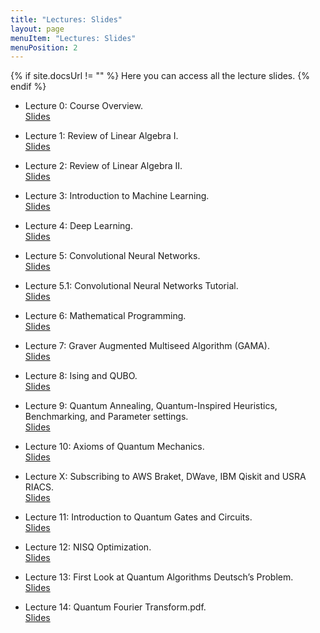 ```yaml
---
title: "Lectures: Slides"
layout: page
menuItem: "Lectures: Slides"
menuPosition: 2
---
```

{% if site.docsUrl != "" %}
Here you can access all the lecture slides.
{% endif %}


- Lecture 0: Course Overview.<br>
<a href="slides/QUIP and QML Lecture 0 - Course Overview.pdf" download>Slides</a>


- Lecture 1: Review of Linear Algebra I.<br>
<a href="slides/18-819F Lecture 1 - Review of Linear Algebra I.pdf" download>Slides</a>

 
- Lecture 2: Review of Linear Algebra II.<br>
<a href="slides/18-819F Lecture 2 - Review of Linear Algebra II.pdf" download>Slides</a>

- Lecture 3: Introduction to Machine Learning.<br>
<a href="slides/18-819F Lecture 3 - Introduction to Marchine Learning I.pdf" download>Slides</a>

- Lecture 4: Deep Learning.<br>
<a href="slides/18-819F Lecture 4 - Deep Learning.pdf" download>Slides</a>

- Lecture 5: Convolutional Neural Networks.<br>
<a href="slides/18-819F Lecture 5 - Convolutional Neural Networks.pdf" download>Slides</a>

- Lecture 5.1: Convolutional Neural Networks Tutorial.<br>
<a href="slides/18-819F CNN_TutorialsAnnotated.pdf" download>Slides</a>

- Lecture 6: Mathematical Programming.<br>
<a href="slides/18-819F Lecture 6 - Mathematical Programming.pdf" download>Slides</a>

- Lecture 7: Graver Augmented Multiseed Algorithm (GAMA).<br>
<a href="slides/18-819F Lecture 7 - Graver Augmented Multiseed Algorithm (GAMA).pdf" download>Slides</a>

 - Lecture 8: Ising and QUBO.<br>
<a href="slides/QUIP and QML Lecture 8 - Ising and QUBO.pdf" download>Slides</a>

- Lecture 9: Quantum Annealing, Quantum-Inspired Heuristics, Benchmarking, and Parameter settings.<br>
<a href="slides/18-819F Lecture 9 - Quantum Annealing, Quantum-Inspired Heuristics, Benchmarking, and Parameter setting.pdf" download>Slides</a>

- Lecture 10: Axioms of Quantum Mechanics.<br>
<a href="slides/QUIP and QML Lecture 10 - Axioms of Quantum Mechanics.pdf" download>Slides</a>

- Lecture X: Subscribing to AWS Braket, DWave, IBM Qiskit and USRA RIACS.<br>
<a href="slides/18-891F Lecture X - Subscribing to AWS Braket, DWave, IBM Qiskit and USRA RIACS.pdf" download>Slides</a>


- Lecture 11: Introduction to Quantum Gates and Circuits.<br>
<a href="slides/18-819F Lecture 11 - Introduction to Quantum Gates and Circuits.pdf" download>Slides</a>


- Lecture 12: NISQ Optimization.<br>
<a href="slides/18-819FLecture12-NISQOptimization.pdf" download>Slides</a>

- Lecture 13: First Look at Quantum Algorithms Deutsch’s Problem.<br>
<a href="slides/18-819F Lecture 13 - First Look at Quantum Algorithms Deutsch’s Problem.pdf" download>Slides</a>

- Lecture 14: Quantum Fourier Transform.pdf.<br>
<a href="slides/18-819F Lecture 14 - Quantum Fourier Transform.pdf" download>Slides</a>



<!-- - Lecture 7: Convolutional Neural Networks.<br>
<a href="slides/QUIP and QML Lecture 7 - Convolutional Neural Networks.pdf" download>Slides</a>

- Lecture 8: Graver Augmented Multiseed Algorithm (GAMA).<br>
<a href="slides/QUIP and QML Lecture 8 - Graver Augmented Multiseed Algorithm (GAMA).pdf" download>Slides</a>

- Lecture 9: Quantum Annealing, Quantum-Inspired Heuristics, Benchmarking, and Parameter settings.<br>
<a href="slides/18-819F Lecture 9 - Quantum Annealing, Quantum-Inspired Heuristics, Benchmarking, and Parameter setting.pdf" download>Slides</a>

- Lecture 10: Introduction to Quantum Gates and Circuits.<br>
<a href="slides/QUIP and QML Lecture 10 - Introduction to Quantum Gates and Circuits.pdf" download>Slides</a>

- Lecture 11: First Look at Quantum Algorithms Deutsch's Problem.<br>
<a href="slides/QUIP and QML Lecture 11 - First Look at Quantum Algorithms Deutsch’s Problem.pdf" download>Slides</a>

- Lecture 12: Quantum Approximate Optimization Algorithm.<br>
<a href="slides/QUIP and QML Lecture 12 - Quantum Approximate Optimization Algorithm.pdf" download>Slides</a>

- Lecture 13: Midterm Presentations

- Lecture 14: Quantum Annealing, Quantum-inspired Heuristics, Benchmarking, and Parameter setting.<br>
<a href="slides/QUIP and QML Lecture 14 - Quantum Annealing, Quantum-Inspired Heuristics, Benchmarking, and Parameter setting.pdf" download>Slides</a>

- Lecture 15: Quantum Fourier Transform.<br>
<a href="slides/QUIP and QML Lecture 15 - Quantum Fourier Transform.pdf" download>Slides</a>

- Lecture 16: Quantum Phase Estimation and Linear Algebraic Systems.<br>
<a href="slides/QUIP and QML Lecture 16 - Quantum Phase Estimation and Linear Algebraic Systems.pdf" download>Slides</a>

- Lecture 17: Novel Approaches to Solving Ising Problems.<br>
<a href="slides/QUIP and QML Lecture 17 - Novel Approaches to Solving Ising Models.pdf" download>Slides</a>

- Lecture 18: Guest Speaker: Prof. Prabha Mandayam. Quantum Error Correction. 
[Part 1](https://www.youtube.com/watch?v=0Hhu2B1Xbu0), [Part 2](https://www.youtube.com/watch?v=VdHyAabmhyY), [Part 3](https://www.youtube.com/watch?v=Hz-kasZtrWc).


- Lecture X: Subscribing to AWS Braket, DWave, IBM Qiskit and USRA RIACS.<br>
<a href="slides/QUIP and QML Lecture X - Subscribing to AWS Braket, DWave, IBM Qiskit and USRA RIACS.pdf" download>Slides</a>

-->
